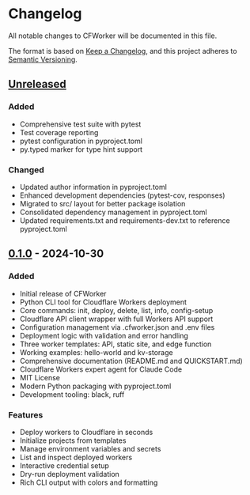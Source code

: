 # Changelog

All notable changes to CFWorker will be documented in this file.

The format is based on [Keep a Changelog](https://keepachangelog.com/en/1.0.0/),
and this project adheres to [Semantic Versioning](https://semver.org/spec/v2.0.0.html).

## [Unreleased]

### Added
- Comprehensive test suite with pytest
- Test coverage reporting
- pytest configuration in pyproject.toml
- py.typed marker for type hint support

### Changed
- Updated author information in pyproject.toml
- Enhanced development dependencies (pytest-cov, responses)
- Migrated to src/ layout for better package isolation
- Consolidated dependency management in pyproject.toml
- Updated requirements.txt and requirements-dev.txt to reference pyproject.toml

## [0.1.0] - 2024-10-30

### Added
- Initial release of CFWorker
- Python CLI tool for Cloudflare Workers deployment
- Core commands: init, deploy, delete, list, info, config-setup
- Cloudflare API client wrapper with full Workers API support
- Configuration management via .cfworker.json and .env files
- Deployment logic with validation and error handling
- Three worker templates: API, static site, and edge function
- Working examples: hello-world and kv-storage
- Comprehensive documentation (README.md and QUICKSTART.md)
- Cloudflare Workers expert agent for Claude Code
- MIT License
- Modern Python packaging with pyproject.toml
- Development tooling: black, ruff

### Features
- Deploy workers to Cloudflare in seconds
- Initialize projects from templates
- Manage environment variables and secrets
- List and inspect deployed workers
- Interactive credential setup
- Dry-run deployment validation
- Rich CLI output with colors and formatting

[Unreleased]: https://github.com/yourusername/CFWorker/compare/v0.1.0...HEAD
[0.1.0]: https://github.com/yourusername/CFWorker/releases/tag/v0.1.0
